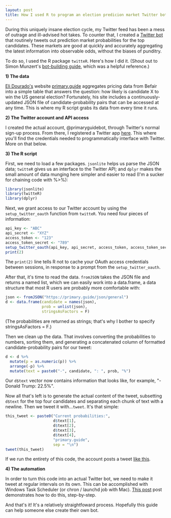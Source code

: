 ```yaml
--- 
layout: post 
title: How I used R to program an election predicion market Twitter bot
---
```


During this uniquely insane election cycle, my Twitter feed has been a mess of outrage and ill-advised hot takes. To counter that, I created a [Twitter bot](https://twitter.com/primaryguidebot) that routinely tweets out prediction market probabilities for the top candidates. These markets are good at quickly and accurately aggregating the latest information into observable odds, without the biases of punditry. 

To do so, I used the R package `twitteR`. Here's how I did it. (Shout out to Simon Munzert's [bot-building guide](http://www.r-datacollection.com/blog/Programming-a-Twitter-bot/), which was a helpful reference.)

**1) The data**

[Eli Dourado's](https://twitter.com/elidourado) website [primary.guide](primary.guide) aggregates pricing data from Befair into a simple table that answers the question: how likely is candidate X to win the US general election? Fortunately, his site includes a continuously-updated JSON file of candidate-probability pairs that can be accessed at any time. This is where my R script grabs its data from every time it runs.

**2) The Twitter account and API access**

I created the actual account, @primaryguidebot, through Twitter's normal sign-up process. From there, I registered a Twitter app [here](apps.twitter.com). This where you'll find the credentials needed to programmatically interface with Twitter. More on that below.

**3) The R script**

First, we need to load a few packages. `jsonlite` helps us parse the JSON data; `twitteR` gives us an interface to the Twitter API; and `dplyr` makes the small amount of data munging here simpler and easier to read (I'm a sucker for chaining code with %>%):

```R
library(jsonlite)
library(twitteR)
library(dplyr)
```
Next, we grant access to our Twitter account by using the `setup_twitter_oauth` function from `twitteR`. You need four pieces of information:

```R
api_key <- "ABC"
api_secret <- "XYZ"
access_token <- "123"
access_token_secret <- "789"
setup_twitter_oauth(api_key, api_secret, access_token, access_token_secret)
print(2)
```
The `print(2)` line tells R not to cache your OAuth access credentials between sessions, in response to a prompt from the `setup_twitter_oauth`. 

After that, it's time to read the data. `fromJSON` takes the JSON file and returns a named list, which we can easily work into a data.frame, a data structure that most R users are probably more comfortable with:

```R
json <- fromJSON("https://primary.guide/json/general")
d <- data.frame(candidate = names(json), 
                prob = unlist(json), 
                stringsAsFactors = F)
```

(The probabilities are returned as strings; that's why I bother to specify stringsAsFactors = F.)

Then we clean up the data. That involves converting the probabilities to numbers, sorting them, and generating a concatenated column of formatted candidate-probability pairs for our tweet:

```R
d <- d %>%
  mutate(p = as.numeric(p)) %>%
  arrange(-p) %>%
  mutate(text = paste0("-", candidate, ": ", prob, "%")
```

Our `d$text` vector now contains information that looks like, for example, "-Donald Trump: 22.5%".

Now all that's left is to generate the actual content of the tweet, subsetting `d$text` for the top four candidates and separating each chunk of text with a newline. Then we tweet it with...`tweet`. It's that simple:

```R
this_tweet <- paste0("Current probabilities:",
                     d$text[1], 
                     d$text[2],
                     d$text[3],
                     d$text[4],
                     "primary.guide",
                     sep = "\n")
tweet(this_tweet)
```

If we run the entirety of this code, the account posts a tweet [like this](https://twitter.com/primaryguidebot/status/761479359077224448).

**4) The automation**

In order to turn this code into an actual Twitter bot, we need to make it tweet at regular intervals on its own. This can be accomplished with Windows Task Scheduler (or chron / launchd job with Mac). [This post](https://trinkerrstuff.wordpress.com/2015/02/11/scheduling-r-tasks-via-windows-task-scheduler/) post demonstrates how to do this, step-by-step.

And that's it! It's a relatively straightfoward process. Hopefully this guide can help someone else create their own bot.